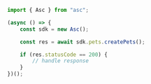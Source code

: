 <!-- Start SDK Example Usage -->
```typescript
import { Asc } from "asc";

(async () => {
    const sdk = new Asc();

    const res = await sdk.pets.createPets();

    if (res.statusCode == 200) {
        // handle response
    }
})();

```
<!-- End SDK Example Usage -->